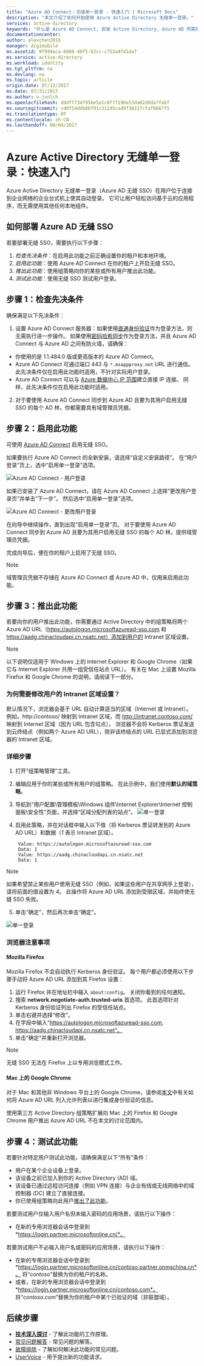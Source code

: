 ```yaml
---
title: "Azure AD Connect：无缝单一登录 - 快速入门 | Microsoft Docs"
description: "本文介绍了如何开始使用 Azure Active Directory 无缝单一登录。"
services: active-directory
keywords: "什么是 Azure AD Connect, 安装 Active Directory, Azure AD 所需的组件, SSO, 单一登录"
documentationcenter: 
author: alexchen2016
manager: digimobile
ms.assetid: 9f994aca-6088-40f5-b2cc-c753a4f41da7
ms.service: active-directory
ms.workload: identity
ms.tgt_pltfrm: na
ms.devlang: na
ms.topic: article
origin.date: 07/12/2017
ms.date: 07/31/2017
ms.author: v-junlch
ms.openlocfilehash: dddff73d795be5a1c0f77196e53da02d0da7fabf
ms.sourcegitcommit: cd0f14ddb0bf91c312d5ced9f38217cfaf0667f5
ms.translationtype: HT
ms.contentlocale: zh-CN
ms.lasthandoff: 08/04/2017
---
```

# <a name="azure-active-directory-seamless-single-sign-on-quick-start"></a>Azure Active Directory 无缝单一登录：快速入门

Azure Active Directory 无缝单一登录（Azure AD 无缝 SSO）在用户位于连接到企业网络的企业台式机上使其自动登录。 它可让用户轻松访问基于云的应用程序，而无需使用其他任何本地组件。

## <a name="how-to-deploy-azure-ad-seamless-sso"></a>如何部署 Azure AD 无缝 SSO

若要部署无缝 SSO，需要执行以下步骤：
1. *检查先决条件*：在启用此功能之前正确设置你的租户和本地环境。
2. *启用此功能*：使用 Azure AD Connect 在你的租户上开启无缝 SSO。
3. *推出此功能*：使用组策略向你的某些或所有用户推出此功能。
4. *测试此功能*：使用无缝 SSO 测试用户登录。

## <a name="step-1-check-prerequisites"></a>步骤 1：检查先决条件

确保满足以下先决条件：

1. 设置 Azure AD Connect 服务器：如果使用[直通身份验证](active-directory-aadconnect-pass-through-authentication.md)作为登录方法，则无需执行进一步操作。 如果使用[密码哈希同步](active-directory-aadconnectsync-implement-password-synchronization.md)作为登录方法，并且 Azure AD Connect 与 Azure AD 之间有防火墙，请确保：
- 你使用的是 1.1.484.0 版或更高版本的 Azure AD Connect。
- Azure AD Connect 可通过端口 443 与 `*.msappproxy.net` URL 进行通信。 此先决条件仅在启用此功能时适用，不针对实际用户登录。
- Azure AD Connect 可以与 [Azure 数据中心 IP 范围](https://www.microsoft.com/download/details.aspx?id=42064)建立直接 IP 连接。 同样，此先决条件仅在启用此功能时适用。
2. 对于要使用 Azure AD Connect 同步到 Azure AD 且要为其用户启用无缝 SSO 的每个 AD 林，你都需要具有域管理员凭据。

## <a name="step-2-enable-the-feature"></a>步骤 2：启用此功能

可使用 [Azure AD Connect](active-directory-aadconnect.md) 启用无缝 SSO。

如果要执行 Azure AD Connect 的全新安装，请选择“自定义安装路径”。[](active-directory-aadconnect-get-started-custom.md) 在“用户登录”页上，选中“启用单一登录”选项。

![Azure AD Connect - 用户登录](./media/active-directory-aadconnect-sso/sso8.png)

如果已安装了 Azure AD Connect，请在 Azure AD Connect 上选择“更改用户登录页”并单击“下一步”。 然后选中“启用单一登录”选项。

![Azure AD Connect - 更改用户登录](./media/active-directory-aadconnect-user-signin/changeusersignin.png)

在向导中继续操作，直到出现“启用单一登录”页。 对于要使用 Azure AD Connect 同步到 Azure AD 且要为其用户启用无缝 SSO 的每个 AD 林，提供域管理员凭据。 

完成向导后，便在你的租户上启用了无缝 SSO。

>[!NOTE]
> 域管理员凭据不存储在 Azure AD Connect 或 Azure AD 中，仅用来启用此功能。

## <a name="step-3-roll-out-the-feature"></a>步骤 3：推出此功能

若要向你的用户推出此功能，你需要通过 Active Directory 中的组策略将两个 Azure AD URL（https://autologon.microsoftazuread-sso.com 和 https://aadg.chinacloudapi.cn.nsatc.net）添加到用户的 Intranet 区域设置。

>[!NOTE]
> 以下说明仅适用于 Windows 上的 Internet Explorer 和 Google Chrome（如果它与 Internet Explorer 共用一组受信任站点 URL）。 有关在 Mac 上设置 Mozilla Firefox 和 Google Chrome 的说明，请阅读下一部分。

### <a name="why-do-you-need-to-modify-users-intranet-zone-settings"></a>为何需要修改用户的 Intranet 区域设置？

默认情况下，浏览器会基于 URL 自动计算适当的区域（Internet 或 Intranet）。 例如，http://contoso/ 映射到 Intranet 区域，而 http://intranet.contoso.com/ 映射到 Internet 区域（因为 URL 包含句点）。 浏览器不会将 Kerberos 票证发送到云终结点（例如两个 Azure AD URL），除非该终结点的 URL 已显式添加到浏览器的 Intranet 区域。

### <a name="detailed-steps"></a>详细步骤

1. 打开“组策略管理”工具。
2. 编辑应用于你的某些或所有用户的组策略。 在此示例中，我们使用**默认的域策略**。
3. 导航到“用户配置\管理模板\Windows 组件\Internet Explorer\Internet 控制面板\安全性”页面，并选择“区域分配列表的站点”。
![单一登录](./media/active-directory-aadconnect-sso/sso6.png)  
4. 启用此策略，并在对话框中输入以下值（将 Kerberos 票证转发到的 Azure AD URL）和数据（*1* 表示 Intranet 区域）。

        Value: https://autologon.microsoftazuread-sso.com
        Data: 1
        Value: https://aadg.chinacloudapi.cn.nsatc.net
        Data: 1
>[!NOTE]
> 如果希望禁止某些用户使用无缝 SSO（例如，如果这些用户在共享网亭上登录），请将前面的值设置为 *4*。 此操作将 Azure AD URL 添加到受限区域，并始终使无缝 SSO 失败。

5. 单击“确定”，然后再次单击“确定”。

![单一登录](./media/active-directory-aadconnect-sso/sso7.png)

### <a name="browser-considerations"></a>浏览器注意事项

#### <a name="mozilla-firefox"></a>Mozilla Firefox

Mozilla Firefox 不会自动执行 Kerberos 身份验证。 每个用户都必须使用以下步骤手动将 Azure AD URL 添加到其 Firefox 设置：
1. 运行 Firefox 并在地址栏中输入 `about:config`。 关闭你看到的任何通知。
2. 搜索 **network.negotiate-auth.trusted-uris** 首选项。 此首选项针对 Kerberos 身份验证列出 Firefox 的受信任站点。
3. 单击右键并选择“修改”。
4. 在字段中输入“https://autologon.microsoftazuread-sso.com, https://aadg.chinacloudapi.cn.nsatc.net”。
5. 单击“确定”并重新打开浏览器。

>[!NOTE]
>无缝 SSO 无法在 Firefox 上以专用浏览模式工作。

#### <a name="google-chrome-on-mac"></a>Mac 上的 Google Chrome

对于 Mac 和其他非 Windows 平台上的 Google Chrome，请参阅[本文](https://dev.chromium.org/administrators/policy-list-3#AuthServerWhitelist)中有关如何将 Azure AD URL 列入允许列表以进行集成身份验证的信息。

使用第三方 Active Directory 组策略扩展向 Mac 上的 Firefox 和 Google Chrome 用户推出 Azure AD URL 不在本文的讨论范围内。

## <a name="step-4-test-the-feature"></a>步骤 4：测试此功能

若要针对特定用户测试此功能，请确保满足以下“所有”条件：
  - 用户在某个企业设备上登录。
  - 该设备之前已加入到你的 Active Directory (AD) 域。
  - 该设备已通过远程访问连接（例如 VPN 连接）与企业有线或无线网络中的域控制器 (DC) 建立了直接连接。
  - 你已使用组策略向此用户[推出了此功能](##step-3-roll-out-the-feature)。

若要测试用户仅输入用户名但未输入密码的应用场景，请执行以下操作：
- 在新的专用浏览器会话中登录到 *https://login.partner.microsoftonline.cn/*。

若要测试用户不必输入用户名或密码的应用场景，请执行以下操作： 
- 在新的专用浏览器会话中登录到 *https://login.partner.microsoftonline.cn/contoso.partner.onmschina.cn*。 将“*contoso*”替换为你的租户的名称。
- 或者，在新的专用浏览器会话中登录到 *https://login.partner.microsoftonline.cn/contoso.com*。 将“*contoso.com*”替换为你的租户中某个已验证的域（非联盟域）。

## <a name="next-steps"></a>后续步骤

- [**技术深入探讨**](active-directory-aadconnect-sso-how-it-works.md) - 了解此功能的工作原理。
- [常见问题解答](active-directory-aadconnect-sso-faq.md) - 常见问题的解答。
- [故障排除](active-directory-aadconnect-troubleshoot-sso.md) - 了解如何解决此功能的常见问题。
- [UserVoice](https://feedback.azure.com/forums/169401-azure-active-directory/category/160611-directory-synchronization-aad-connect) - 用于提出新的功能请求。

<!-- Update_Description: update meta properties -->
